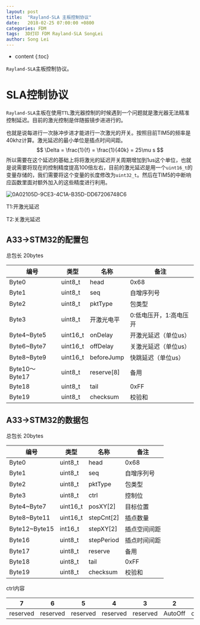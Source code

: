 ```yaml
---
layout: post
title:  "Rayland-SLA 主板控制协议"
date:   2018-02-25 07:00:00 +0800
categories: FDM 
tags:  3D打印 FDM Rayland-SLA SongLei
author: Song Lei
---
```


* content
{:toc}

`Rayland-SLA`主板控制协议。



# SLA控制协议

`Rayland-SLA`主板在使用`TTL`激光器控制的时候遇到一个问题就是激光器无法精准控制延迟。目前的激光控制是伴随振镜步进进行的。

也就是说每进行一次脉冲步进才能进行一次激光的开关。按照目前TIM5的频率是40khz计算。激光延迟的最小单位是插点时间间距。
$$
\Delta = \frac{1}{f} = \frac{1}{40k} = 25\mu s
$$
所以需要在这个延迟的基础上将将激光的延迟开关周期增加到1us这个单位，也就是说需要将现在的控制精度提高100倍左右，目前的激光延迟是用一个`uint16_t`的变量存储的，我们需要将这个变量的长度修改为`uint32_t`。然后在TIM5的中断响应函数里面对额外加入的这些精度进行利用。

![0A02105D-9CE3-4C1A-B35D-DD67206748C6]({{site.baseurl}}/images/0A02105D-9CE3-4C1A-B35D-DD67206748C6.png)

T1:开激光延迟

T2:关激光延迟

## A33->STM32的配置包

总包长 20bytes

| 编号            | 类型       | 名称         | 备注            |
| ------------- | -------- | ---------- | ------------- |
| Byte0         | uint8_t  | head       | 0x68          |
| Byte1         | uint8_t  | seq        | 自增序列号         |
| Byte2         | uint8_t  | pktType    | 包类型           |
| Byte3         | uint8_t  | 开激光电平      | 0:低电压开，1:高电压开 |
| Byte4~Byte5   | uint16_t | onDelay    | 开激光延迟（单位us）   |
| Byte6~Byte7   | uint16_t | offDelay   | 关激光延迟（单位us）   |
| Byte8~Byte9   | uint16_t | beforeJump | 快跳延迟（单位us）    |
| Byte10～Byte17 | uint8_t  | reserve[8] | 备用            |
| Byte18        | uint8_t  | tail       | 0xFF          |
| Byte19        | uint8_t  | checksum   | 校验和           |

## A33->STM32的数据包

总包长 20bytes

| 编号            | 类型       | 名称         | 备注     |
| ------------- | -------- | ---------- | ------ |
| Byte0         | uint8_t  | head       | 0x68   |
| Byte1         | uint8_t  | seq        | 自增序列号  |
| Byte2         | uint8_t  | pktType    | 包类型    |
| Byte3         | uint8_t  | ctrl       | 控制位    |
| Byte4~Byte7   | uint16_t | posXY[2]   | 目标位置   |
| Byte8~Byte11  | uint16_t | stepCnt[2] | 插点数量   |
| Byte12~Byte15 | int16_t  | stepXY[2]  | 插点空间间距 |
| Byte16        | uint8_t  | stepPeriod | 插点时间间距 |
| Byte17        | uint8_t  | reserve    | 备用     |
| Byte18        | uint8_t  | tail       | 0xFF   |
| Byte19        | uint8_t  | checksum   | 校验和    |

ctrl内容

| 7        | 6        | 5        | 4        | 3        | 2       | 1     | 0       |
| -------- | -------- | -------- | -------- | -------- | ------- | ----- | ------- |
| reserved | reserved | reserved | reserved | reserved | AutoOff | onOff | isReset |
